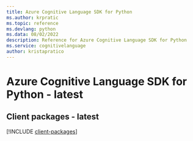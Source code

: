 ```yaml
---
title: Azure Cognitive Language SDK for Python
ms.author: krpratic
ms.topic: reference
ms.devlang: python
ms.data: 08/02/2022
description: Reference for Azure Cognitive Language SDK for Python
ms.service: cognitivelanguage
author: kristapratico
---
```

# Azure Cognitive Language SDK for Python - latest

## Client packages - latest
[!INCLUDE [client-packages](cognitive-language-client-index.md)]